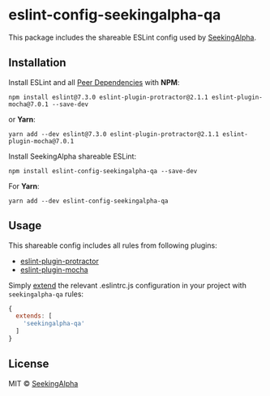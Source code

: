 # eslint-config-seekingalpha-qa

This package includes the shareable ESLint config used by [SeekingAlpha](https://seekingalpha.com/).

## Installation

Install ESLint and all [Peer Dependencies](https://nodejs.org/en/blog/npm/peer-dependencies/) with **NPM**:

    npm install eslint@7.3.0 eslint-plugin-protractor@2.1.1 eslint-plugin-mocha@7.0.1 --save-dev

or **Yarn**:

    yarn add --dev eslint@7.3.0 eslint-plugin-protractor@2.1.1 eslint-plugin-mocha@7.0.1


Install SeekingAlpha shareable ESLint:

    npm install eslint-config-seekingalpha-qa --save-dev

For **Yarn**:

    yarn add --dev eslint-config-seekingalpha-qa

## Usage

This shareable config includes all rules from following plugins:

* [eslint-plugin-protractor](https://github.com/alecxe/eslint-plugin-protractor)
* [eslint-plugin-mocha](https://github.com/lo1tuma/eslint-plugin-mocha)

Simply [extend](https://eslint.org/docs/user-guide/configuring#extending-configuration-files) the relevant .eslintrc.js configuration in your project with `seekingalpha-qa` rules:

```javascript
{
  extends: [
    'seekingalpha-qa'
  ]
}
```

## License

MIT © [SeekingAlpha](https://seekingalpha.com/)

